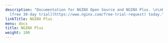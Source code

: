 ```yaml
---
description: "Documentation for NGINX Open Source and NGINX Plus. \n\nRequest your
  [free 30‑day trial](https://www.nginx.com/free-trial-request) today.\n"
linkTitle: NGINX Plus
menu: docs
title: NGINX Plus
weight: 100
---
```

